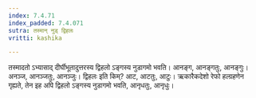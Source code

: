 ```yaml
---
index: 7.4.71
index_padded: 7.4.071
sutra: तस्मान् नुड् द्विहलः
vritti: kashika

---
```

तस्मादतो ऽभ्यासाद् दीर्घीभूतादुत्तरस्य द्विहलो ऽङ्गस्य नुडागमो भवति। आनङ्ग, आनङ्गतुः, आनङ्गुः। अनञ्ज, आनञ्जतुः, आनञ्जुः। द्विहलः इति किम्? आट, आटतुः, आटुः। ऋकारैकदेशो रेफो हल्ग्रहणेन गृह्यते, तेन इह अपि द्विहलो ऽङ्गस्य नुडागमो भवति, आनृधतुः, आनृधुः।